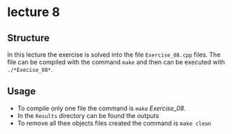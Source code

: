 # lecture 8

## Structure
In this lecture the exercise is solved into the file `Exercise_08.cpp` files. The file can be compiled  with the command `make` and then can be executed with `./*Execise_08*`.

## Usage
- To compile only one file the command is `make` *Exercise_08*.
- In the `Results` directory can be found the outputs	
- To remove all thee objects files created the command is `make clean`
